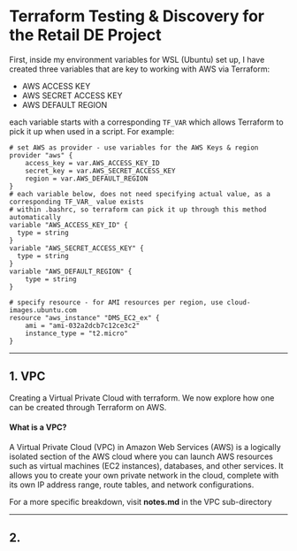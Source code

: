 # Terraform Testing & Discovery for the Retail DE Project

First, inside my environment variables for WSL (Ubuntu) set up, I have created three variables that are key to working with AWS via Terraform:

- AWS ACCESS KEY
- AWS SECRET ACCESS KEY
- AWS DEFAULT REGION

each variable starts with a corresponding `TF_VAR` which allows Terraform to pick it up when used in a script. For example:

```
# set AWS as provider - use variables for the AWS Keys & region 
provider "aws" {
    access_key = var.AWS_ACCESS_KEY_ID
    secret_key = var.AWS_SECRET_ACCESS_KEY
    region = var.AWS_DEFAULT_REGION
}
# each variable below, does not need specifying actual value, as a corresponding TF_VAR_ value exists
# within .bashrc, so terraform can pick it up through this method automatically 
variable "AWS_ACCESS_KEY_ID" {
  type = string 
}
variable "AWS_SECRET_ACCESS_KEY" {
  type = string
}
variable "AWS_DEFAULT_REGION" {
    type = string
}

# specify resource - for AMI resources per region, use cloud-images.ubuntu.com 
resource "aws_instance" "DMS_EC2_ex" {
    ami = "ami-032a2dcb7c12ce3c2"
    instance_type = "t2.micro" 
}
```

-----

## 1. VPC

Creating a Virtual Private Cloud with terraform. We now explore how one can be created through Terraform on AWS. 

#### What is a VPC?

A Virtual Private Cloud (VPC) in Amazon Web Services (AWS) is a logically isolated section of the AWS cloud where you can launch AWS resources such as virtual machines (EC2 instances), databases, and other services. It allows you to create your own private network in the cloud, complete with its own IP address range, route tables, and network configurations.

For a more specific breakdown, visit **notes.md** in the VPC sub-directory

-------

## 2. 